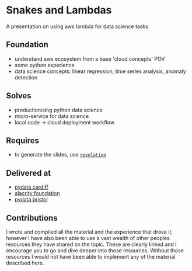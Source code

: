 # Snakes and Lambdas

A presentation on using aws lambda for data science tasks. 

## Foundation

* understand aws ecosystem from a base 'cloud concepts' POV
* some python experience
* data science concepts: linear regression, time series analysis, anomaly detection

## Solves
* productionising python data science 
* micro-service for data science
* local code -> cloud deployment workflow

## Requires
* to generate the slides, use [`revelation`](https://pypi.org/project/revelation/)

## Delivered at
* [pydata cardiff](https://www.meetup.com/PyData-Cardiff-Meetup/events/261952446/)
* [alacrity foundation](https://www.alacrityfoundation.co.uk/)
* [pydata bristol](https://www.meetup.com/PyData-Bristol/events/263898473/)

## Contributions
I wrote and compiled all the material and the experience that drove it, however I have also been able to use a vast wealth of other peoples resources they have shared on the topic. These are clearly linked and I encourage you to go and dive deeper into those resources. Without those resources I would not have been able to implement any of the material described here.
